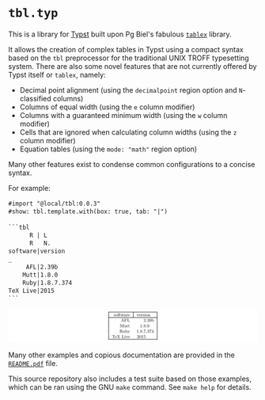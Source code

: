 # `tbl.typ`
This is a library for [Typst](https://typst.app/) built upon Pg Biel's fabulous
[`tablex`](https://github.com/PgBiel/typst-tablex) library.

It allows the creation of complex tables in Typst using a compact syntax based
on the `tbl` preprocessor for the traditional UNIX TROFF typesetting system.
There are also some novel features that are not currently offered by Typst
itself or `tablex`, namely:

- Decimal point alignment (using the `decimalpoint` region option and
  `N`-classified columns)
- Columns of equal width (using the `e` column modifier)
- Columns with a guaranteed minimum width (using the `w` column modifier)
- Cells that are ignored when calculating column widths (using the `z` column
  modifier)
- Equation tables (using the `mode: "math"` region option)

Many other features exist to condense common configurations to a concise syntax.

For example:

````
#import "@local/tbl:0.0.3"
#show: tbl.template.with(box: true, tab: "|")

```tbl
      R | L
      R   N.
software|version
_
     AFL|2.39b
    Mutt|1.8.0
    Ruby|1.8.7.374
TeX Live|2015
```
````

![](test/00/02_software.png)

Many other examples and copious documentation are provided in the
[`README.pdf`](README.pdf) file.

This source repository also includes a test suite based on those examples,
which can be ran using the GNU `make` command. See `make help` for details.
